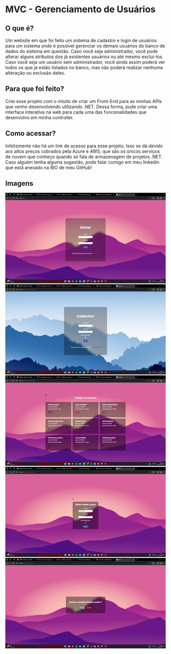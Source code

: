 <h1>MVC - Gerenciamento de Usuários</h1>
<h2>O que é?</h2>
<p>Um website em que foi feito um sistema de cadastro e login de usuários para um sistema onde é possível gerenciar os demais usuários do banco de dados do sistema em questão. Caso você seja administrador, você pode alterar alguns atributos dos já existentes usuários ou até mesmo excluí-los. Caso você seja um usuário sem administrador, você ainda assim poderá ver todos os que já estão listados no banco, mas não poderá realizar nenhuma alteração ou exclusão deles.</p>

<h2>Para que foi feito?</h2>
<p>Criei esse projeto com o intuito de criar um Front-End para as minhas APIs que venho desenvolvendo utilizando .NET. Dessa forma, pude criar uma interface interativa na web para cada uma das funcionalidades que desenvolvo em minha controller.</p>

<h2>Como acessar?</h2>
<p>Infelizmente não há um link de acesso para esse projeto. Isso se dá devido aos altos preços cobrados pela Azure e AWS, que são os únicos serviços de nuvem que conheço quando se fala de armazenagem de projetos .NET. Caso alguém tenha alguma sugestão, pode falar comigo em meu linkedin que está anexado na BIO de meu GitHub!</p>

<h2>Imagens</h2>

<img src="./wwwroot/img/TELA-LOGIN.jpg"/>
<img src="./wwwroot/img/TELA-CADASTRO.jpg"/>
<img src="./wwwroot/img/TELA-LISTAGEM.jpg"/>
<img src="./wwwroot/img/TELA-EDITAR.jpg"/>
<img src="./wwwroot/img/TELA-EXCLUIR.jpg"/>

